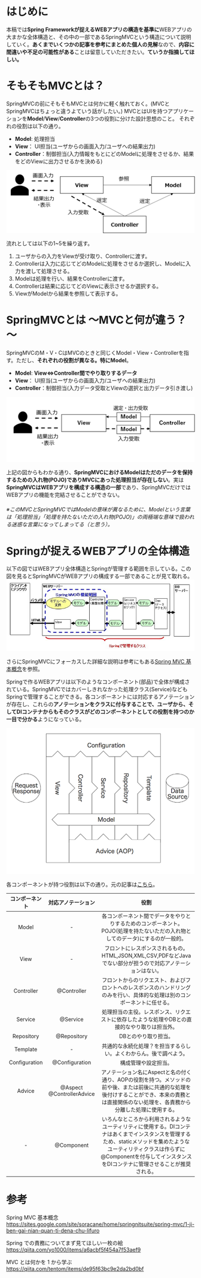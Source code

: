 # はじめに
本稿では**Spring Frameworkが捉えるWEBアプリの構造を基準に**WEBアプリの大まかな全体構造と、その中の一部であるSpringMVCという構造について説明していく。**あくまでいくつかの記事を参考にまとめた個人の見解**なので、**内容に間違いや不足の可能性がある**ことは留意していただきたい。**ていうか指摘してほしい。**

# そもそもMVCとは？
SpringMVCの前にそもそもMVCとは何かに軽く触れておく。(MVCとSpringMVCはちょっと違うよていう話がしたい。)
MVCとはUIを持つアプリケーションを**Model**/**View**/**Controller**の3つの役割に分けた設計思想のこと。
それぞれの役割は以下の通り。

- **Model**: 処理担当
- **View**： UI担当(ユーザからの画面入力/ユーザへの結果出力)
- **Controller**：制御担当(入力情報をもとにどのModelに処理をさせるか、結果をどのViewに出力させるかを決める)

![SpringMVC.png](Images/SpringMVC1.png)

流れとしては以下の1~5を繰り返す。
1. ユーザからの入力をViewが受け取り、Controllerに渡す。
2. Controllerは入力に応じてどのModelに処理をさせるか選択し、Modelに入力を渡して処理させる。
3. Modelは処理を行い、結果をControllerに渡す。
4. Controllerは結果に応じてどのViewに表示させるか選択する。
5. ViewがModelから結果を参照して表示する。



# SpringMVCとは ～MVCと何が違う？～
SpringMVCのM・V・CはMVCのときと同じくModel・View・Controllerを指す。ただし、**それぞれの役割が異なる。特にModel**。

- **Model**: **View⇔Controller間でやり取りするデータ**
- **View**： UI担当(ユーザからの画面入力/ユーザへの結果出力)
- **Controller**：制御担当(入力データ受取とViewの選択と出力データ引き渡し)

![image-20200902144344847](Images/SpringMVC4.png)

上記の図からもわかる通り、**SpringMVCにおけるModelはただのデータを保持するための入れ物(POJO)**であり**MVCにあった処理担当が存在しない**。実は**SpringMVCはWEBアプリを構成する構造の一部**であり、SpringMVCだけではWEBアプリの機能を完結させることができない。

###### ※このMVCとSpringMVCではModelの意味が異なるために、Modelという言葉は「処理担当」「処理を持たないただの入れ物(POJO)」の両極端な意味で扱われる迷惑な言葉になってしまってる（と思う）。

# Springが捉えるWEBアプリの全体構造
以下の図ではWEBアプリ全体構造とSpringが管理する範囲を示している。この図を見るとSpringMVCがWEBアプリの構成する一部であることが見て取れる。
![img](Images/SpringMVC3.JPG)

さらにSpringMVCにフォーカスした詳細な説明は参考にもある[Spring MVC 基本概念](https://sites.google.com/site/soracane/home/springnitsuite/spring-mvc/1-ji-ben-gai-nian-quan-ti-dena-chu-lifuro#TOC-Spring-MVC-)を参照。

Springで作るWEBアプリは以下のようなコンポーネント(部品)で全体が構成されている。SpringMVCではカバーしきれなかった処理クラス(Service)などもSpringで管理することができる。各コンポーネントには対応するアノテーションが存在し、これらの**アノテーションをクラスに付与することで、ユーザから、そしてDIコンテナからもそのクラスがどのコンポーネントとしての役割を持つのか一目で分かる**ようになっている。  

![spring-mvc3.png](Images/SpringMVC2.png)

各コンポーネントが持つ役割は以下の通り。元の記事は[こちら](https://qiita.com/yo1000/items/a6acbf5f454a7f53aef9)。



| コンポーネント | 対応アノテーション | 役割 |
|:-:|:-:|:-:|
| Model | - | 各コンポーネント間でデータをやりとりするためのコンポーネント。POJO(処理を持たないただの入れ物としてのデータ)にするのが一般的。 |
| View | - | フロントにレスポンスされるもの。HTML,JSON,XML,CSV,PDFなどJavaでない部分が担うので対応アノテーションはない。 |
| Controller | @Controller | フロントからのリクエスト、およびフロントへのレスポンスのハンドリングのみを行い、具体的な処理は別のコンポーネントに任せる。 |
| Service | @Service | 処理担当の主役。レスポンス、リクエストに依存したような処理やDBとの直接的なやり取りは担当外。 |
| Repository | @Repository | DBとのやり取り担当。 |
| Template | - | 共通的な永続化処理？を担当するらしい。よくわからん。後で調べよう。 |
| Configuration | @Configuration | 構成管理や設定担当。 |
| Advice | @Aspect @ControllerAdvice | アノテーション名にAspectと名の付く通り、AOPの役割を持つ。メソッドの前や後、または前後に共通的な処理を後付けすることができ、本来の責務とは直接関係のない処理を、各責務から分離した処理に使用する。 |
| - | @Component | いろんなところから利用されるようなユーティリティに使用する。DIコンテナはあくまでインスタンスを管理するため、staticメソッドを集めたようなユーティリティクラスは作らずに@Componentを付与してインスタンスをDIコンテナに管理させることが推奨される。 |




# 参考
Spring MVC 基本概念  
https://sites.google.com/site/soracane/home/springnitsuite/spring-mvc/1-ji-ben-gai-nian-quan-ti-dena-chu-lifuro

Spring での責務についてまず見てほしい一枚の絵  
https://qiita.com/yo1000/items/a6acbf5f454a7f53aef9

MVC とは何かを 1 から学ぶ  
https://qiita.com/tentom/items/de95f63bc9e2da2bd0bf
